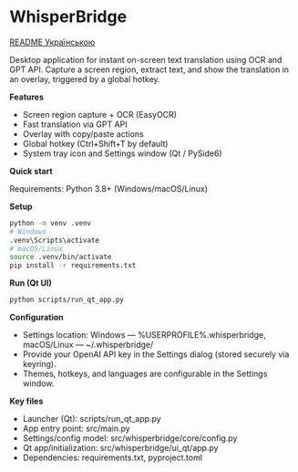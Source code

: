 # WhisperBridge

[README Українською](README.UA.md)

Desktop application for instant on-screen text translation using OCR and GPT API. Capture a screen region, extract text, and show the translation in an overlay, triggered by a global hotkey.

**Features**

- Screen region capture + OCR (EasyOCR)
- Fast translation via GPT API
- Overlay with copy/paste actions
- Global hotkey (Ctrl+Shift+T by default)
- System tray icon and Settings window (Qt / PySide6)

**Quick start**

Requirements: Python 3.8+ (Windows/macOS/Linux)

**Setup**

```bash
python -m venv .venv
# Windows
.venv\Scripts\activate
# macOS/Linux
source .venv/bin/activate
pip install -r requirements.txt
```

**Run (Qt UI)**

```bash
python scripts/run_qt_app.py
```

**Configuration**

- Settings location: Windows — %USERPROFILE%\.whisperbridge\, macOS/Linux — ~/.whisperbridge/
- Provide your OpenAI API key in the Settings dialog (stored securely via keyring).
- Themes, hotkeys, and languages are configurable in the Settings window.

**Key files**

- Launcher (Qt): scripts/run_qt_app.py
- App entry point: src/main.py
- Settings/config model: src/whisperbridge/core/config.py
- Qt app/initialization: src/whisperbridge/ui_qt/app.py
- Dependencies: requirements.txt, pyproject.toml
